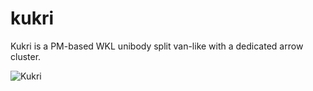 # kukri
 Kukri is a PM-based WKL unibody split van-like with a dedicated arrow cluster.

![Kukri](https://cdn.discordapp.com/attachments/902661845188497459/902672885037035540/unknown.png)
